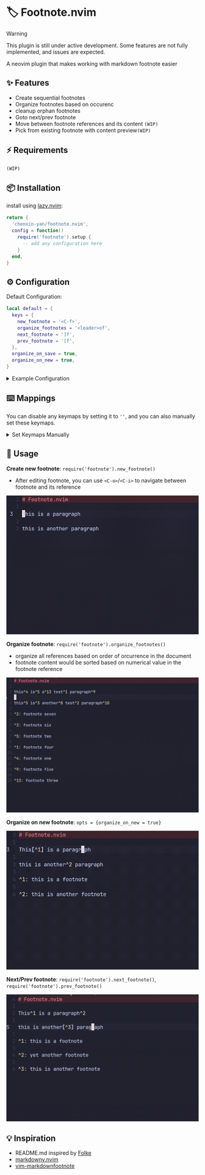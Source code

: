 # 🏷️ Footnote.nvim

> [!WARNING]
> This plugin is still under active development. Some features are not fully implemented, and issues are expected.

A neovim plugin that makes working with markdown footnote easier

## ✨ Features

- Create sequential footnotes
- Organize footnotes based on occurenc
- cleanup orphan footnotes
- Goto next/prev footnote
- Move between footnote references and its content `(WIP)`
- Pick from existing footnote with content preview`(WIP)`

## ⚡️ Requirements

`(WIP)`

## 📦 Installation

install using [lazy.nvim](https://github.com/folke/lazy.nvim):

```lua
return {
  'chenxin-yan/footnote.nvim',
  config = function()
    require('footnote').setup {
      -- add any configuration here
    }
  end,
}
```

## ⚙️ Configuration

Default Configuration:

```lua
local default = {
  keys = {
    new_footnote = '<C-f>',
    organize_footnotes = '<leader>of',
    next_footnote = ']f',
    prev_footnote = '[f',
  },
  organize_on_save = true,
  organize_on_new = true,
}
```

<details><summary>Example Configuration</summary>

```lua
  return {
    'chenxin-yan/footnote.nvim',
    ft = 'markdown',
    config = function()
      require('footnote').setup {
        keys = {
          new_footnote = '<C-f>',
          organize_footnotes = '',
          next_footnote = ']f',
          prev_footnote = '[f',
        },
        organize_on_new = false,
      }
    end,
  }
```

</details>

## ⌨️ Mappings

You can disable any keymaps by setting it to `''`, and you can also manually set these keymaps.

<details><summary>Set Keymaps Manually</summary>

```lua
require('footnote').setup {
  keys = {
    new_footnote = '',
    organize_footnotes = '',
    next_footnote = '',
    prev_footnote = '',
  },
}
vim.keymap.set(
  { 'i', 'n' },
  opts.keys.new_footnote,
  "<cmd>lua require('footnote').new_footnote()<cr>",
  { buffer = 0, silent = true, desc = 'Create markdown footnote' }
)
vim.keymap.set(
  { 'n' },
  opts.keys.organize_footnotes,
  "<cmd>lua require('footnote').organize_footnotes()<cr>",
  { buffer = 0, silent = true, desc = 'Organize footnote' }
)
vim.keymap.set(
  { 'n' },
  opts.keys.next_footnote,
  "<cmd>lua require('footnote').next_footnote()<cr>",
  { buffer = 0, silent = true, desc = 'Next footnote' }
)
vim.keymap.set(
  { 'n' },
  opts.keys.prev_footnote,
  "<cmd>lua require('footnote').prev_footnote()<cr>",
  { buffer = 0, silent = true, desc = 'Previous footnote' }
)
```

</details>

## 🚀 Usage

**Create new footnote**: `require('footnote').new_footnote()`

- After editing footnote, you can use `<C-o>`/`<C-i>` to navigate between footnote and its reference

![new-footnote-preview](./new-footnote-preview.gif)

**Organize footnote**: `require('footnote').organize_footnotes()`

- organize all references based on order of orcurrence in the document
- footnote content would be sorted based on numerical value in the footnote reference

![organize-foonotes-preview](./organize-footnotes-preview.gif)

**Organize on new footnote**: `opts = {organize_on_new = true}`

![organize-on-new-preview](./organize-on-new-preview.gif)

**Next/Prev footnote**: `require('footnote').next_footnote()`, `require('footnote').prev_footnote()`

![footnote-navigation-preview](./footnote-navigation-preview.gif)

## 💡 Inspiration

- README.md inspired by [Folke](https://github.com/folke)
- [markdowny.nvim](https://github.com/antonk52/markdowny.nvim)
- [vim-markdownfootnote](https://github.com/vim-pandoc/vim-markdownfootnotes)
